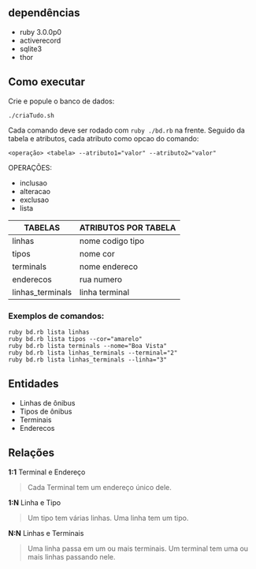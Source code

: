 ## dependências

- ruby 3.0.0p0
- activerecord
- sqlite3
- thor

## Como executar

Crie e popule o banco de dados:

```
./criaTudo.sh
```

Cada comando deve ser rodado com `ruby ./bd.rb` na frente. Seguido da tabela e atributos, cada atributo como opcao do comando:

```
<operação> <tabela> --atributo1="valor" --atributo2="valor"
```

OPERAÇÕES:

- inclusao
- alteracao
- exclusao
- lista

| TABELAS          | ATRIBUTOS POR TABELA |
| ---------------- | -------------------- |
| linhas           | nome codigo tipo     |
| tipos            | nome cor             |
| terminals        | nome endereco        |
| enderecos        | rua numero           |
| linhas_terminals | linha terminal       |

### Exemplos de comandos:

```
ruby bd.rb lista linhas
ruby bd.rb lista tipos --cor="amarelo"
ruby bd.rb lista terminals --nome="Boa Vista"
ruby bd.rb lista linhas_terminals --terminal="2"
ruby bd.rb lista linhas_terminals --linha="3"

```

## Entidades

- Linhas de ônibus
- Tipos de ônibus
- Terminais
- Enderecos

## Relações

**1:1** Terminal e Endereço

> Cada Terminal tem um endereço único dele.

**1:N** Linha e Tipo

> Um tipo tem várias linhas.
> Uma linha tem um tipo.

**N:N** Linhas e Terminais

> Uma linha passa em um ou mais terminais.
> Um terminal tem uma ou mais linhas passando nele.
